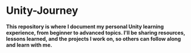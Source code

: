 # Unity-Journey
**This repository is where I document my personal Unity learning experience, from beginner to advanced topics. I'll be sharing resources, lessons learned, and the projects I work on, so others can follow along and learn with me.**
